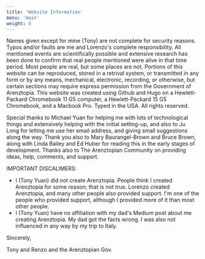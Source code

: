 ```yaml
---
title: 'Website Information'
menu: 'main'
weight: 8
---
```


Names given except for mine (Tony) are not complete for security reasons. Typos and/or faults are me and Lorenzo's  complete responsibility. All mentioned events are scientifically possible and extensive research has been done to confirm that real people mentioned were alive in that time period. Most people are real, but some places are not. Portions of this website can be reproduced, stored in a retrival system, or transmitted in any form or by any means, mechanical, electronic, recording, or otherwise, but certain sections may require express permission from the Government of Arenztopia. This website was created using Github and Hugo on a Hewlett-Packard Chromebook 11 G5 computer, a Hewlett-Packard 15 G5 Chromebook, and a Macbook Pro. Typed in the USA. All rights reserved.

Special thanks to Michael Yuan for helping me with lots of technological things and extensively helping with the initial setting-up, and also to Ju Long for letting me use her email address, and giving small suggestions along the way. Thank you also to Mary Baurangel-Brown and Bruce Brown, along with Linda Bailey and Ed Huber for reading this in the early stages of development. Thanks also to The Arenztopian Community on providing ideas, help, comments, and support. 

IMPORTANT DISCALIMERS:
* I (Tony Yuan) did not create Arenztopia. People think I created Arenztopia for some reason; that is not true. Lorenzo created Arenztopia, and many other people also provided support. I'm one of the people who provided support, although I provided more of it than most other people.
* I (Tony Yuan) have no affiliation with my dad's Medium post about me creating Arenztopia. My dad got the facts wrong. I was also not influenced in any way by my trip to Italy.

Sincerely,

Tony and Renzo and the Arenztopian Gov.
